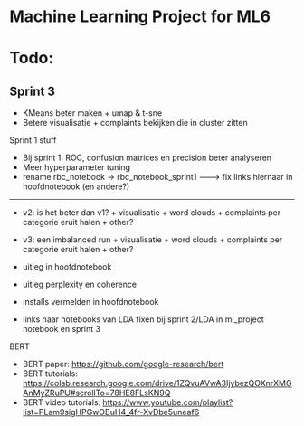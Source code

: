 # Machine Learning Project for ML6

# Todo:

## Sprint 3

* KMeans beter maken + umap & t-sne
* Betere visualisatie + complaints bekijken die in cluster zitten

Sprint 1 stuff
* Bij sprint 1: ROC, confusion matrices en precision beter analyseren
* Meer hyperparameter tuning
* rename rbc_notebook -> rbc_notebook_sprint1    ---> fix links hiernaar in hoofdnotebook (en andere?)
-------------------------------------------
* v2: is het beter dan v1? + visualisatie + word clouds + complaints per categorie eruit halen + other?
* v3: een imbalanced run + visualisatie + word clouds + complaints per categorie eruit halen + other?

* uitleg in hoofdnotebook
* uitleg perplexity en coherence
* installs vermelden in hoofdnotebook
* links naar notebooks van LDA fixen bij sprint 2/LDA in ml_project notebook en sprint 3

BERT
* BERT paper: https://github.com/google-research/bert
* BERT tutorials: https://colab.research.google.com/drive/1ZQvuAVwA3IjybezQOXnrXMGAnMyZRuPU#scrollTo=78HE8FLsKN9Q
* BERT video tutorials: https://www.youtube.com/playlist?list=PLam9sigHPGwOBuH4_4fr-XvDbe5uneaf6
